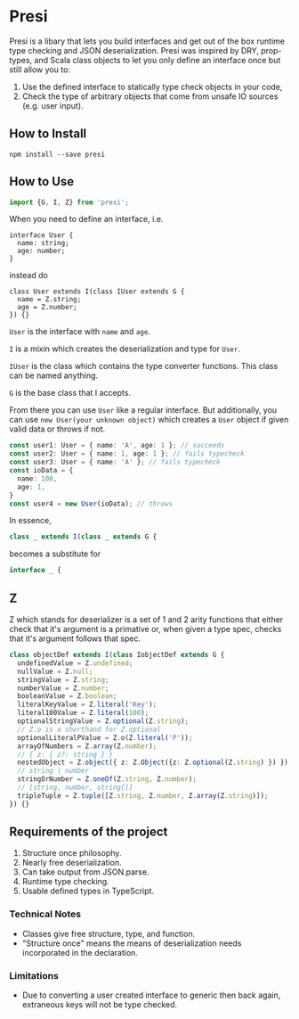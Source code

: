# Presi
Presi is a libary that lets you build interfaces and get out of the box
runtime type checking and JSON deserialization. Presi was inspired by DRY,
prop-types, and Scala class objects to let you only define an interface once
but still allow you to:

1. Use the defined interface to statically type check
objects in your code,
2. Check the type of arbitrary objects that come from
unsafe IO sources (e.g. user input).

## How to Install

```
npm install --save presi
```

## How to Use

```javascript
import {G, I, Z} from 'presi';
```

When you need to define an interface, i.e.

```
interface User {
  name: string;
  age: number;
}
```

instead do

```
class User extends I(class IUser extends G {
  name = Z.string;
  age = Z.number;
}) {}
```
`User` is the interface with `name` and `age`.

`I` is a mixin which creates the deserialization and type for `User`.

`IUser` is the class which contains the type converter functions. This class can
be named anything.

`G` is the base class that I accepts.

From there you can use `User` like a regular interface. But additionally, you
can use `new User(your unknown object)` which creates a `User` object if given
valid data or throws if not.

```typescript
const user1: User = { name: 'A', age: 1 }; // succeeds
const user2: User = { name: 1, age: 1 }; // fails typecheck
const user3: User = { name: 'A' }; // fails typecheck
const ioData = {
  name: 100,
  age: 1,
}
const user4 = new User(ioData); // throws
```

In essence,

```typescript
class _ extends I(class _ extends G {
```

becomes a substitute for

```javascript
interface _ {
```

## Z
Z which stands for deserializer is a set of 1 and 2 arity functions that either
check that it's argument is a primative or, when given a type spec, checks that
it's argument follows that spec.

```typescript
class objectDef extends I(class IobjectDef extends G {
  undefinedValue = Z.undefined;
  nullValue = Z.null;
  stringValue = Z.string;
  numberValue = Z.number;
  booleanValue = Z.boolean;
  literalKeyValue = Z.literal('Key');
  literal100Value = Z.literal(100);
  optionalStringValue = Z.optional(Z.string);
  // Z.o is a shorthand for Z.optional
  optionalLiteralPValue = Z.o(Z.literal('P'));
  arrayOfNumbers = Z.array(Z.number);
  // { z: { z?: string } }
  nestedObject = Z.object({ z: Z.Object({z: Z.optional(Z.string) }) });
  // string | number
  stringOrNumber = Z.oneOf(Z.string, Z.number);
  // [string, number, string[]]
  tripleTuple = Z.tuple([Z.string, Z.number, Z.array(Z.string)]);
}) {}
```

## Requirements of the project
1. Structure once philosophy.
2. Nearly free deserialization.
3. Can take output from JSON.parse.
4. Runtime type checking.
5. Usable defined types in TypeScript.

### Technical Notes
* Classes give free structure, type, and function.
* "Structure once" means the means of deserialization needs incorporated in the
    declaration.
### Limitations
* Due to converting a user created interface to generic then back again,
    extraneous keys will not be type checked.